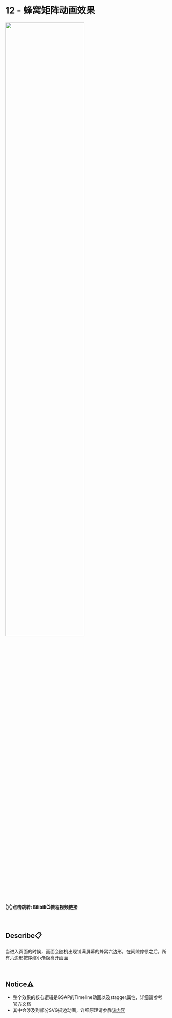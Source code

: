# 12 - 蜂窝矩阵动画效果
<a href="https://www.bilibili.com/video/BV1LxsTeiEQD">
<img src="https://i1.hdslb.com/bfs/archive/ba3935a2d607c709ac556d13bd1a3811818475a5.jpg" width="70%">
</a>

**👆👆点击跳转: Bilibili📺教程视频链接**

<br>

## **Describe📋️**
当进入页面的时候，画面会随机出现铺满屏幕的蜂窝六边形，在间隙停顿之后，所有六边形按序缩小渐隐离开画面

<br>

## **Notice⚠️**
- 整个效果的核心逻辑是GSAP的Timeline动画以及stagger属性，详细请参考[官方文档](https://gsap.com/docs/v3/)
- 其中会涉及到部分SVG描边动画，详细原理请参靠[该内容](https://github.com/JIEJOE-WEB-Tutorial/011-svg-stroke-animation)
